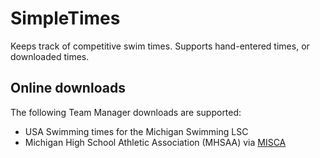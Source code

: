 SimpleTimes
===========

Keeps track of competitive swim times. Supports hand-entered times, or downloaded times.

Online downloads
----------------

The following Team Manager downloads are supported:

* USA Swimming times for the Michigan Swimming LSC 
* Michigan High School Athletic Association (MHSAA) via [MISCA](http://www.sports-tek.com/tmonline/index.asp?STRIPPED=MHSAAMISCAOfficeCopy)
